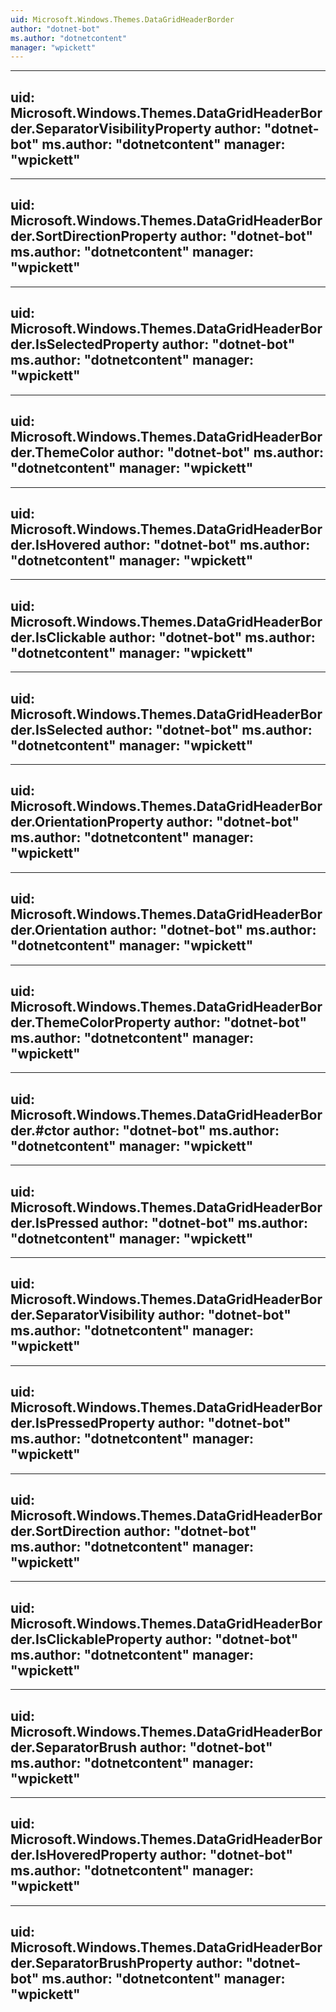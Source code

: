 ```yaml
---
uid: Microsoft.Windows.Themes.DataGridHeaderBorder
author: "dotnet-bot"
ms.author: "dotnetcontent"
manager: "wpickett"
---
```


---
uid: Microsoft.Windows.Themes.DataGridHeaderBorder.SeparatorVisibilityProperty
author: "dotnet-bot"
ms.author: "dotnetcontent"
manager: "wpickett"
---

---
uid: Microsoft.Windows.Themes.DataGridHeaderBorder.SortDirectionProperty
author: "dotnet-bot"
ms.author: "dotnetcontent"
manager: "wpickett"
---

---
uid: Microsoft.Windows.Themes.DataGridHeaderBorder.IsSelectedProperty
author: "dotnet-bot"
ms.author: "dotnetcontent"
manager: "wpickett"
---

---
uid: Microsoft.Windows.Themes.DataGridHeaderBorder.ThemeColor
author: "dotnet-bot"
ms.author: "dotnetcontent"
manager: "wpickett"
---

---
uid: Microsoft.Windows.Themes.DataGridHeaderBorder.IsHovered
author: "dotnet-bot"
ms.author: "dotnetcontent"
manager: "wpickett"
---

---
uid: Microsoft.Windows.Themes.DataGridHeaderBorder.IsClickable
author: "dotnet-bot"
ms.author: "dotnetcontent"
manager: "wpickett"
---

---
uid: Microsoft.Windows.Themes.DataGridHeaderBorder.IsSelected
author: "dotnet-bot"
ms.author: "dotnetcontent"
manager: "wpickett"
---

---
uid: Microsoft.Windows.Themes.DataGridHeaderBorder.OrientationProperty
author: "dotnet-bot"
ms.author: "dotnetcontent"
manager: "wpickett"
---

---
uid: Microsoft.Windows.Themes.DataGridHeaderBorder.Orientation
author: "dotnet-bot"
ms.author: "dotnetcontent"
manager: "wpickett"
---

---
uid: Microsoft.Windows.Themes.DataGridHeaderBorder.ThemeColorProperty
author: "dotnet-bot"
ms.author: "dotnetcontent"
manager: "wpickett"
---

---
uid: Microsoft.Windows.Themes.DataGridHeaderBorder.#ctor
author: "dotnet-bot"
ms.author: "dotnetcontent"
manager: "wpickett"
---

---
uid: Microsoft.Windows.Themes.DataGridHeaderBorder.IsPressed
author: "dotnet-bot"
ms.author: "dotnetcontent"
manager: "wpickett"
---

---
uid: Microsoft.Windows.Themes.DataGridHeaderBorder.SeparatorVisibility
author: "dotnet-bot"
ms.author: "dotnetcontent"
manager: "wpickett"
---

---
uid: Microsoft.Windows.Themes.DataGridHeaderBorder.IsPressedProperty
author: "dotnet-bot"
ms.author: "dotnetcontent"
manager: "wpickett"
---

---
uid: Microsoft.Windows.Themes.DataGridHeaderBorder.SortDirection
author: "dotnet-bot"
ms.author: "dotnetcontent"
manager: "wpickett"
---

---
uid: Microsoft.Windows.Themes.DataGridHeaderBorder.IsClickableProperty
author: "dotnet-bot"
ms.author: "dotnetcontent"
manager: "wpickett"
---

---
uid: Microsoft.Windows.Themes.DataGridHeaderBorder.SeparatorBrush
author: "dotnet-bot"
ms.author: "dotnetcontent"
manager: "wpickett"
---

---
uid: Microsoft.Windows.Themes.DataGridHeaderBorder.IsHoveredProperty
author: "dotnet-bot"
ms.author: "dotnetcontent"
manager: "wpickett"
---

---
uid: Microsoft.Windows.Themes.DataGridHeaderBorder.SeparatorBrushProperty
author: "dotnet-bot"
ms.author: "dotnetcontent"
manager: "wpickett"
---
